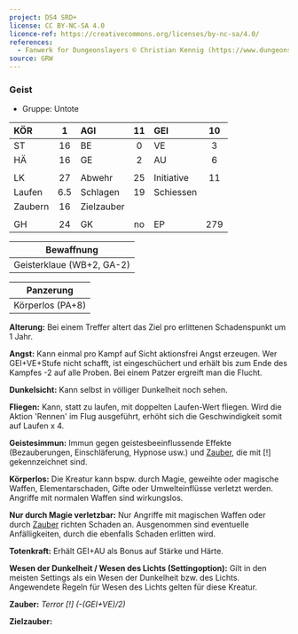 ```yaml
---
project: DS4 SRD+
license: CC BY-NC-SA 4.0
licence-ref: https://creativecommons.org/licenses/by-nc-sa/4.0/
references: 
  - Fanwerk for Dungeonslayers © Christian Kennig (https://www.dungeonslayers.net/)
source: GRW
---
```


### Geist

- Gruppe: Untote

| KÖR     |  1  | AGI        | 11  | GEI        | 10  |
| :------ | :-: | :--------- | :-: | :--------- | :-: |
| ST      | 16  | BE         |  0  | VE         |  3  |
| HÄ      | 16  | GE         |  2  | AU         |  6  |
|         |     |            |     |            |     |
| LK      | 27  | Abwehr     | 25  | Initiative | 11  |
| Laufen  | 6.5 | Schlagen   | 19  | Schiessen  |     |
| Zaubern | 16  | Zielzauber |     |            |     |
|         |     |            |     |            |     |
| GH      | 24  | GK         | no  | EP         | 279 |

|        Bewaffnung         |
| :-----------------------: |
| Geisterklaue (WB+2, GA-2) |

|    Panzerung     |
| :--------------: |
| Körperlos (PA+8) |

**Alterung:** Bei einem Treffer altert das Ziel pro erlittenen Schadenspunkt um 1 Jahr.

**Angst:** Kann einmal pro Kampf auf Sicht aktionsfrei Angst erzeugen. Wer GEI+VE+Stufe nicht schafft, ist eingeschüchert und erhält bis zum Ende des Kampfes -2 auf alle Proben. Bei einem Patzer ergreift man die Flucht.

**Dunkelsicht:** Kann selbst in völliger Dunkelheit noch sehen.

**Fliegen:** Kann, statt zu laufen, mit doppelten Laufen-Wert fliegen. Wird die Aktion 'Rennen' im Flug ausgeführt, erhöht sich die Geschwindigkeit somit auf Laufen x 4.

**Geistesimmun:** Immun gegen geistesbeeinflussende Effekte (Bezauberungen, Einschläferung, Hypnose usw.) und [Zauber](../../fanwerk/zauber/zauber.md), die mit [!] gekennzeichnet sind.

**Körperlos:** Die Kreatur kann bspw. durch Magie, geweihte oder magische Waffen, Elementarschaden, Gifte oder Umwelteinflüsse verletzt werden. Angriffe mit normalen Waffen sind wirkungslos.

**Nur durch Magie verletzbar:** Nur Angriffe mit magischen Waffen oder durch [Zauber](../../fanwerk/zauber/zauber.md) richten Schaden an. Ausgenommen sind eventuelle Anfälligkeiten, durch die ebenfalls Schaden erlitten wird.

**Totenkraft:** Erhält GEI+AU als Bonus auf Stärke und Härte.

**Wesen der Dunkelheit / Wesen des Lichts (Settingoption):** Gilt in den meisten Settings als ein Wesen der Dunkelheit bzw. des Lichts. Angewendete Regeln für Wesen des Lichts gelten für diese Kreatur.

**Zauber:** _Terror [!] (-(GEI+VE)/2)_

**Zielzauber:**

